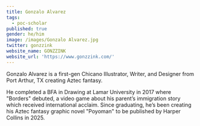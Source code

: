 ```yaml
---
title: Gonzalo Alvarez
tags:
  - poc-scholar
published: true
gender: he/him
image: /images/Gonzalo Alvarez.jpg
twitter: gonzzink
website_name: GONZZINK
website_url: 'https://www.gonzzink.com/'
---
```


Gonzalo Alvarez is a first-gen Chicano Illustrator, Writer, and Designer from Port Arthur, TX creating Aztec fantasy. 

He completed a BFA in Drawing at Lamar University in 2017 where "Borders" debuted, a video game about his parent’s immigration story which received international acclaim. Since graduating, he’s been creating his Aztec fantasy graphic novel "Poyoman" to be published by Harper Collins in 2025.
